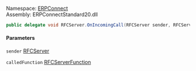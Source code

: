 Namespace: [ERPConnect](../)\
Assembly: ERPConnectStandard20.dll

```csharp
public delegate void RFCServer.OnIncomingCall(RFCServer sender, RFCServerFunction calledFunction)

```

#### Parameters

`sender` [RFCServer](../ERPConnect.RFCServer/)

`calledFunction` [RFCServerFunction](../ERPConnect.RFCServerFunction/)
